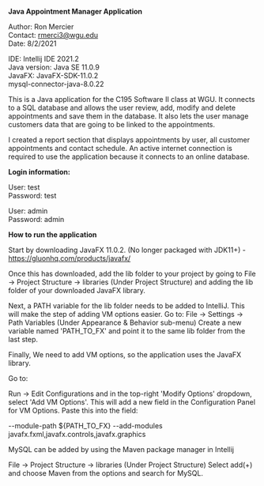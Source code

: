 **Java Appointment Manager Application**

Author: Ron Mercier<br>
Contact: rmerci3@wgu.edu<br>
Date: 8/2/2021

IDE: Intellij IDE 2021.2<br>
Java version: Java SE 11.0.9<br>
JavaFX: JavaFX-SDK-11.0.2<br>
mysql-connector-java-8.0.22<br>

This is a Java application for the C195 Software II class at WGU.
It connects to a SQL database and allows the user review, add, modify and delete appointments and save them in the database.
It also lets the user manage customers data that are going to be linked to the appointments.


I created a report section that displays appointments by user, all customer appointments and contact schedule.  An active
internet connection is required to use the application because it connects to an online database.

**Login information:**

User: test<br>
Password: test

User: admin<br>
Password: admin

**How to run the application**

Start by downloading JavaFX 11.0.2. (No longer packaged with JDK11+) - https://gluonhq.com/products/javafx/

Once this has downloaded, add the lib folder to your project by going to
File -> Project Structure -> libraries (Under Project Structure)
and adding the lib folder of your downloaded JavaFX library.

Next, a PATH variable for the lib folder needs to be added to IntelliJ. This will make the step of adding VM options easier.
Go to:
File -> Settings -> Path Variables (Under Appearance & Behavior sub-menu)
Create a new variable named 'PATH_TO_FX' and point it to the same lib folder from the last step.

Finally, We need to add VM options, so the application uses the JavaFX library.<br>

Go to:<br>

Run -> Edit Configurations and in the top-right 'Modify Options' dropdown, select 'Add VM Options'.
This will add a new field in the Configuration Panel for VM Options.
Paste this into the field:<br>

--module-path ${PATH_TO_FX} --add-modules javafx.fxml,javafx.controls,javafx.graphics<br>

MySQL can be added by using the Maven package manager in Intellij<br>

File -> Project Structure -> libraries (Under Project Structure)
Select add(+) and choose Maven from the options and search for MySQL.
